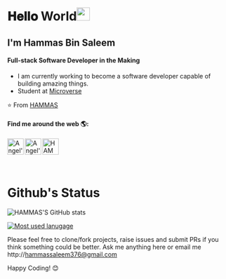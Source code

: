 # 𝐇𝐞𝐥𝐥𝐨 World<img src="https://raw.githubusercontent.com/iampavangandhi/iampavangandhi/master/gifs/Hi.gif" width="30px"> 

## I'm Hammas Bin Saleem
#### Full-stack Software Developer in the Making


- I am currently working to become a software developer capable of building amazing things.
- Student at [Microverse](https://www.microverse.org/)

⭐️ From [HAMMAS](https://github.com/HAMAS-SALEEM)

#### Find me around the web 🌎:

<a href="https://twitter.com/HammasSaleem4">
  <img align="left" alt="Angel's Twitter" width="37px" src="https://cdn.jsdelivr.net/npm/simple-icons@v3/icons/twitter.svg" />
</a>
<a href="https://www.linkedin.com/in/HAMMAS-SALEEM-407/">
  <img align="left" alt="Angel's Linkdein" width="37px" src="https://cdn.jsdelivr.net/npm/simple-icons@v3/icons/linkedin.svg" />
</a>
<a href="https://github.com/HAMMAS-SALEEM">
  <img align="left" alt="HAMMAS's GitHub" width="37px" src="https://cdn.jsdelivr.net/npm/simple-icons@v3/icons/github.svg" />
</a>

<br><br><br><br>

# Github's Status

![HAMMAS'S GitHub stats](https://github-readme-stats.vercel.app/api?username=HAMMAS-SALEEM&show_icons=true&theme=radical)

[![Most used lanugage](https://github-readme-stats.vercel.app/api/top-langs/?username=HAMMAS-SALEEM&layout=compact)](https://github.com/anuraghazra/github-readme-stats)



Please feel free to clone/fork projects, raise issues and submit PRs if you think something could be better.
Ask me anything here
or email me 
http://hammassaleem376@gmail.com

Happy Coding! 😊